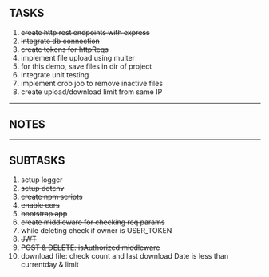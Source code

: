 ## TASKS

1. ~~create http rest endpoints with express~~
2. ~~integrate db connection~~
3. ~~create tokens for httpReqs~~
4. implement file upload using multer
5. for this demo, save files in dir of project
6. integrate unit testing
7. implement crob job to remove inactive files
8. create upload/download limit from same IP

---

## NOTES

---

## SUBTASKS

1. ~~setup logger~~
2. ~~setup dotenv~~
3. ~~create npm scripts~~
4. ~~enable cors~~
5. ~~bootstrap app~~
6. ~~create middleware for checking req params~~
7. while deleting check if owner is USER_TOKEN
8. ~~JWT~~
9. ~~POST & DELETE: isAuthorized middleware~~
10. download file: check count and last download Date is less than currentday & limit
